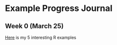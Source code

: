 # Example Progress Journal

## Week 0 (March 25)

[Here](files/interesting_examples.html) is my 5 interesting R examples